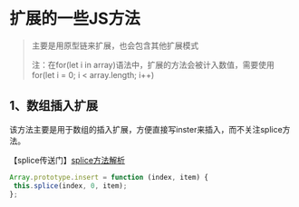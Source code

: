 # 扩展的一些JS方法

> 主要是用原型链来扩展，也会包含其他扩展模式
>
> 注：在for\(let i in array\)语法中，扩展的方法会被计入数值，需要使用for\(let i = 0; i &lt; array.length; i++\)

## 1、数组插入扩展

该方法主要是用于数组的插入扩展，方便直接写inster来插入，而不关注splice方法。

【splice传送门】[splice方法解析](http://www.w3school.com.cn/jsref/jsref_splice.asp "splice方法解析")

```js
Array.prototype.insert = function (index, item) {  
 this.splice(index, 0, item);  
};
```

